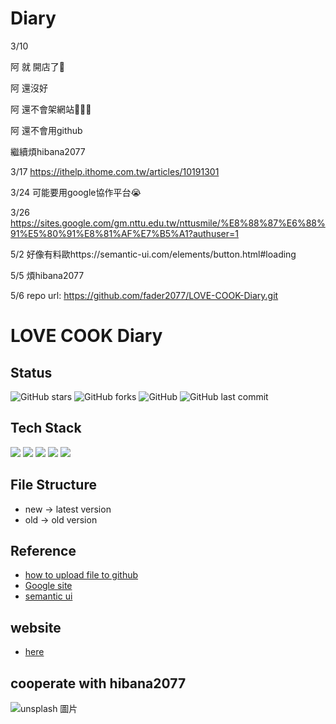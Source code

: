 <!--
 * @Author: hibana2077 hibana2077@gmail.com
 * @Date: 2023-05-11 09:30:20
 * @LastEditors: hibana2077 hibana2077@gmail.com
 * @LastEditTime: 2023-05-11 10:17:28
 * @FilePath: \LOVE-COOK-Diary\README.md
 * @Description: 这是默认设置,请设置`customMade`, 打开koroFileHeader查看配置 进行设置: https://github.com/OBKoro1/koro1FileHeader/wiki/%E9%85%8D%E7%BD%AE
-->
# Diary
3/10

阿 就 開店了🥲


阿 還沒好


阿 還不會架網站🥲🥲🥲


阿 還不會用github


繼續煩hibana2077

3/17
https://ithelp.ithome.com.tw/articles/10191301

3/24
可能要用google協作平台😭

3/26
https://sites.google.com/gm.nttu.edu.tw/nttusmile/%E8%88%87%E6%88%91%E5%80%91%E8%81%AF%E7%B5%A1?authuser=1

5/2
好像有料歐https://semantic-ui.com/elements/button.html#loading

5/5
煩hibana2077

5/6
repo url: https://github.com/fader2077/LOVE-COOK-Diary.git

# LOVE COOK Diary

## Status

![GitHub stars](https://img.shields.io/github/stars/fader2077/LOVE-COOK-Diary?style=social)
![GitHub forks](https://img.shields.io/github/forks/fader2077/LOVE-COOK-Diary?style=social)
![GitHub](https://img.shields.io/github/license/fader2077/LOVE-COOK-Diary)
![GitHub last commit](https://img.shields.io/github/last-commit/fader2077/LOVE-COOK-Diary)

## Tech Stack

![](https://img.shields.io/badge/HTML5-E34F26?style=flat&logo=HTML5&logoColor=white)
![](https://img.shields.io/badge/CSS3-1572B6?style=flat&logo=CSS3&logoColor=white)
![](https://img.shields.io/badge/JavaScript-F7DF1E?style=flat&logo=JavaScript&logoColor=black)
![](https://img.shields.io/badge/Bootstrap-563D7C?style=flat&logo=Bootstrap&logoColor=white)
![](https://img.shields.io/badge/jQuery-0769AD?style=flat&logo=jQuery&logoColor=white)


## File Structure

- new -> latest version
- old -> old version </br>


## Reference

- [how to upload file to github](https://ithelp.ithome.com.tw/articles/10191301)
- [Google site](https://sites.google.com/gm.nttu.edu.tw/nttusmile/%E8%88%87%E6%88%91%E5%80%91%E8%81%AF%E7%B5%A1?authuser=1)
- [semantic ui](https://semantic-ui.com/elements/button.html#loading)

## website
- [here](https://test-c01a8.web.app/index.html)
## cooperate with hibana2077
![unsplash 圖片](https://images.unsplash.com/photo-1573900941478-7cc800f708f3?ixlib=rb-1.2.1&ixid=eyJhcHBfaWQiOjEyMDd9&auto=format&fit=crop&w=2100&q=80)

